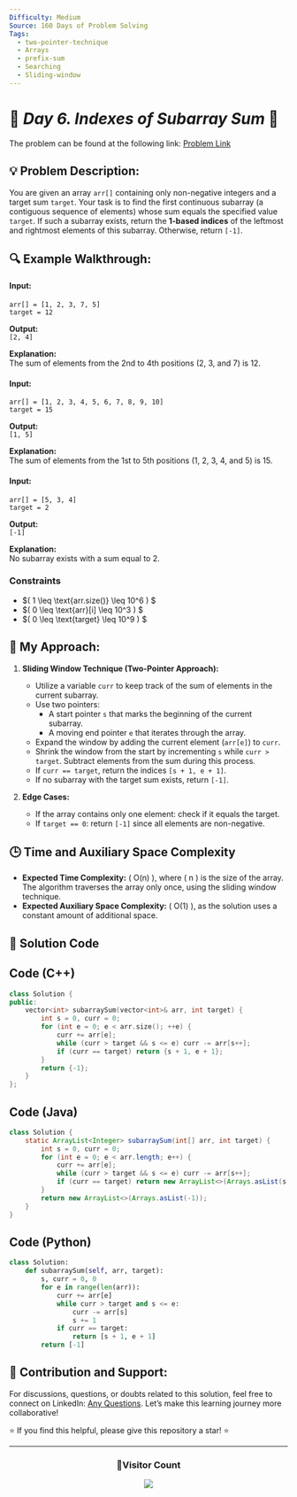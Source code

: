 ```yaml
---
Difficulty: Medium
Source: 160 Days of Problem Solving
Tags:
  - two-pointer-technique
  - Arrays
  - prefix-sum
  - Searching
  - Sliding-window
---
```


# 🚀 _Day 6. Indexes of Subarray Sum_ 🧠

The problem can be found at the following link: [Problem Link](https://www.geeksforgeeks.org/batch/gfg-160-problems/track/two-pointer-technique-gfg-160/problem/subarray-with-given-sum-1587115621)

## 💡 **Problem Description:**

You are given an array `arr[]` containing only non-negative integers and a target sum `target`. Your task is to find the first continuous subarray (a contiguous sequence of elements) whose sum equals the specified value `target`. If such a subarray exists, return the **1-based indices** of the leftmost and rightmost elements of this subarray. Otherwise, return `[-1]`.

## 🔍 **Example Walkthrough:**

#### **Input:**

`arr[] = [1, 2, 3, 7, 5]`  
`target = 12`

**Output:**  
`[2, 4]`

**Explanation:**  
The sum of elements from the 2nd to 4th positions (2, 3, and 7) is 12.

#### **Input:**

`arr[] = [1, 2, 3, 4, 5, 6, 7, 8, 9, 10]`  
`target = 15`

**Output:**  
`[1, 5]`

**Explanation:**  
The sum of elements from the 1st to 5th positions (1, 2, 3, 4, and 5) is 15.

#### **Input:**

`arr[] = [5, 3, 4]`  
`target = 2`

**Output:**  
`[-1]`

**Explanation:**  
No subarray exists with a sum equal to 2.

### **Constraints**

- $\( 1 \leq \text{arr.size()} \leq 10^6 \) $
- $\( 0 \leq \text{arr}[i] \leq 10^3 \) $
- $\( 0 \leq \text{target} \leq 10^9 \) $

## 🎯 **My Approach:**

1. **Sliding Window Technique (Two-Pointer Approach):**

   - Utilize a variable `curr` to keep track of the sum of elements in the current subarray.
   - Use two pointers:
     - A start pointer `s` that marks the beginning of the current subarray.
     - A moving end pointer `e` that iterates through the array.
   - Expand the window by adding the current element (`arr[e]`) to `curr`.
   - Shrink the window from the start by incrementing `s` while `curr > target`. Subtract elements from the sum during this process.
   - If `curr == target`, return the indices `[s + 1, e + 1]`.
   - If no subarray with the target sum exists, return `[-1]`.

2. **Edge Cases:**
   - If the array contains only one element: check if it equals the target.
   - If `target == 0`: return `[-1]` since all elements are non-negative.

## 🕒 **Time and Auxiliary Space Complexity**

- **Expected Time Complexity:** \( O(n) \), where \( n \) is the size of the array. The algorithm traverses the array only once, using the sliding window technique.
- **Expected Auxiliary Space Complexity:** \( O(1) \), as the solution uses a constant amount of additional space.

## 📝 **Solution Code**

## Code (C++)

```cpp
class Solution {
public:
    vector<int> subarraySum(vector<int>& arr, int target) {
        int s = 0, curr = 0;
        for (int e = 0; e < arr.size(); ++e) {
            curr += arr[e];
            while (curr > target && s <= e) curr -= arr[s++];
            if (curr == target) return {s + 1, e + 1};
        }
        return {-1};
    }
};
```

## Code (Java)

```java
class Solution {
    static ArrayList<Integer> subarraySum(int[] arr, int target) {
        int s = 0, curr = 0;
        for (int e = 0; e < arr.length; e++) {
            curr += arr[e];
            while (curr > target && s <= e) curr -= arr[s++];
            if (curr == target) return new ArrayList<>(Arrays.asList(s + 1, e + 1));
        }
        return new ArrayList<>(Arrays.asList(-1));
    }
}
```

## Code (Python)

```python
class Solution:
    def subarraySum(self, arr, target):
        s, curr = 0, 0
        for e in range(len(arr)):
            curr += arr[e]
            while curr > target and s <= e:
                curr -= arr[s]
                s += 1
            if curr == target:
                return [s + 1, e + 1]
        return [-1]
```

## 🎯 **Contribution and Support:**

For discussions, questions, or doubts related to this solution, feel free to connect on LinkedIn: [Any Questions](https://www.linkedin.com/in/patel-hetkumar-sandipbhai-8b110525a/). Let’s make this learning journey more collaborative!

⭐ If you find this helpful, please give this repository a star! ⭐

---

<div align="center">
  <h3><b>📍Visitor Count</b></h3>
</div>

<p align="center">
  <img src="https://profile-counter.glitch.me/Hunterdii/count.svg" />
</p>
